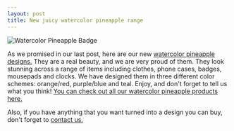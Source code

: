 ```yaml
---
layout: post
title: New juicy watercolor pineapple range
---
```

![Watercolor Pineapple Badge][product-img]

As we promised in our last post, here are our new [watercolor pineapple designs.][watercolor-pineapple-range] They are a real beauty, and we are very proud of them. They look stunning across a range of items including clothes, phone cases, badges, mousepads and clocks. We have designed them in three different color schemes: orange/red, purple/blue and teal. Enjoy, and don't forget to tell us what you think! [You can check out all our watercolor pineapple products here.][watercolor-pineapple-range]

Also, if you have anything that you want turned into a design you can buy, don't forget to [contact us.][contact]

[watercolor-pineapple-range]: {{site.zazzle.collections.watercolor-pineapple}}
[product-img]: {{site.postimg}}/watercolor-pineapple-range/badge.jpg
[contact]: {{site.contact.page}}